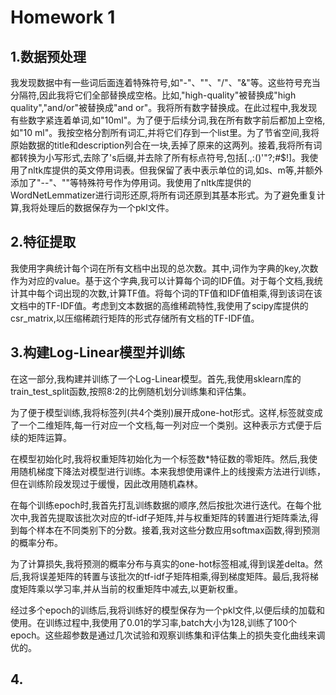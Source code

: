 # Homework 1

## 1.数据预处理

我发现数据中有一些词后面连着特殊符号,如"-"、""、"/"、"&"等。这些符号充当分隔符,因此我将它们全部替换成空格。比如,"high-quality"被替换成"high quality","and/or"被替换成"and or"。我将所有数字替换成<NUM>。在此过程中,我发现有些数字紧连着单词,如"10ml"。为了便于后续分词,我在所有数字前后都加上空格,如"10 ml"。我按空格分割所有词汇,并将它们存到一个list里。为了节省空间,我将原始数据的title和description列合在一块,丢掉了原来的这两列。接着,我将所有词都转换为小写形式,去除了's后缀,并去除了所有标点符号,包括[.,:()'"?;#$!]。我使用了nltk库提供的英文停用词表。但我保留了表中表示单位的词,如s、m等,并额外添加了"--"、""等特殊符号作为停用词。我使用了nltk库提供的WordNetLemmatizer进行词形还原,将所有词还原到其基本形式。为了避免重复计算,我将处理后的数据保存为一个pkl文件。

## 2.特征提取

我使用字典统计每个词在所有文档中出现的总次数。其中,词作为字典的key,次数作为对应的value。基于这个字典,我可以计算每个词的IDF值。对于每个文档,我统计其中每个词出现的次数,计算TF值。将每个词的TF值和IDF值相乘,得到该词在该文档中的TF-IDF值。考虑到文本数据的高维稀疏特性,我使用了scipy库提供的csr_matrix,以压缩稀疏行矩阵的形式存储所有文档的TF-IDF值。

## 3.构建Log-Linear模型并训练

在这一部分,我构建并训练了一个Log-Linear模型。首先,我使用sklearn库的train_test_split函数,按照8:2的比例随机划分训练集和评估集。

为了便于模型训练,我将标签列(共4个类别)展开成one-hot形式。这样,标签就变成了一个二维矩阵,每一行对应一个文档,每一列对应一个类别。这种表示方式便于后续的矩阵运算。

在模型初始化时,我将权重矩阵初始化为一个标签数*特征数的零矩阵。然后,我使用随机梯度下降法对模型进行训练。本来我想使用课件上的线搜索方法进行训练，但在训练阶段发现过于缓慢，因此改用随机森林。

在每个训练epoch时,我首先打乱训练数据的顺序,然后按批次进行迭代。在每个批次中,我首先提取该批次对应的tf-idf子矩阵,并与权重矩阵的转置进行矩阵乘法,得到每个样本在不同类别下的分数。接着,我对这些分数应用softmax函数,得到预测的概率分布。

为了计算损失,我将预测的概率分布与真实的one-hot标签相减,得到误差delta。然后,我将误差矩阵的转置与该批次的tf-idf子矩阵相乘,得到梯度矩阵。最后,我将梯度矩阵乘以学习率,并从当前的权重矩阵中减去,以更新权重。

经过多个epoch的训练后,我将训练好的模型保存为一个pkl文件,以便后续的加载和使用。在训练过程中,我使用了0.01的学习率,batch大小为128,训练了100个epoch。这些超参数是通过几次试验和观察训练集和评估集上的损失变化曲线来调优的。

## 4.
